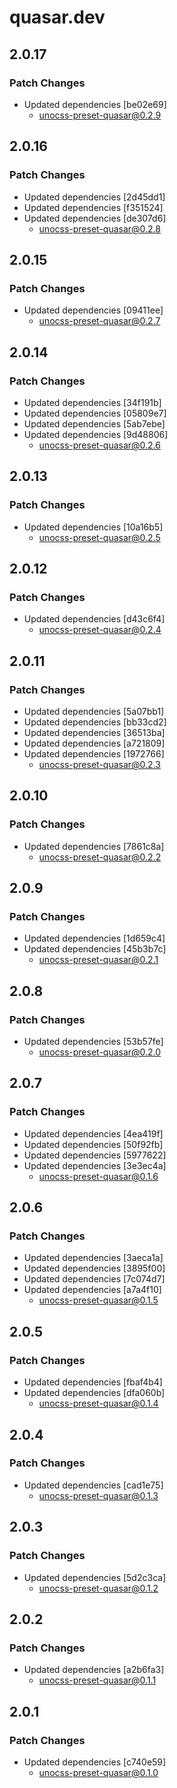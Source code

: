# quasar.dev

## 2.0.17

### Patch Changes

- Updated dependencies [be02e69]
  - unocss-preset-quasar@0.2.9

## 2.0.16

### Patch Changes

- Updated dependencies [2d45dd1]
- Updated dependencies [f351524]
- Updated dependencies [de307d6]
  - unocss-preset-quasar@0.2.8

## 2.0.15

### Patch Changes

- Updated dependencies [09411ee]
  - unocss-preset-quasar@0.2.7

## 2.0.14

### Patch Changes

- Updated dependencies [34f191b]
- Updated dependencies [05809e7]
- Updated dependencies [5ab7ebe]
- Updated dependencies [9d48806]
  - unocss-preset-quasar@0.2.6

## 2.0.13

### Patch Changes

- Updated dependencies [10a16b5]
  - unocss-preset-quasar@0.2.5

## 2.0.12

### Patch Changes

- Updated dependencies [d43c6f4]
  - unocss-preset-quasar@0.2.4

## 2.0.11

### Patch Changes

- Updated dependencies [5a07bb1]
- Updated dependencies [bb33cd2]
- Updated dependencies [36513ba]
- Updated dependencies [a721809]
- Updated dependencies [1972766]
  - unocss-preset-quasar@0.2.3

## 2.0.10

### Patch Changes

- Updated dependencies [7861c8a]
  - unocss-preset-quasar@0.2.2

## 2.0.9

### Patch Changes

- Updated dependencies [1d659c4]
- Updated dependencies [45b3b7c]
  - unocss-preset-quasar@0.2.1

## 2.0.8

### Patch Changes

- Updated dependencies [53b57fe]
  - unocss-preset-quasar@0.2.0

## 2.0.7

### Patch Changes

- Updated dependencies [4ea419f]
- Updated dependencies [50f92fb]
- Updated dependencies [5977622]
- Updated dependencies [3e3ec4a]
  - unocss-preset-quasar@0.1.6

## 2.0.6

### Patch Changes

- Updated dependencies [3aeca1a]
- Updated dependencies [3895f00]
- Updated dependencies [7c074d7]
- Updated dependencies [a7a4f10]
  - unocss-preset-quasar@0.1.5

## 2.0.5

### Patch Changes

- Updated dependencies [fbaf4b4]
- Updated dependencies [dfa060b]
  - unocss-preset-quasar@0.1.4

## 2.0.4

### Patch Changes

- Updated dependencies [cad1e75]
  - unocss-preset-quasar@0.1.3

## 2.0.3

### Patch Changes

- Updated dependencies [5d2c3ca]
  - unocss-preset-quasar@0.1.2

## 2.0.2

### Patch Changes

- Updated dependencies [a2b6fa3]
  - unocss-preset-quasar@0.1.1

## 2.0.1

### Patch Changes

- Updated dependencies [c740e59]
  - unocss-preset-quasar@0.1.0

